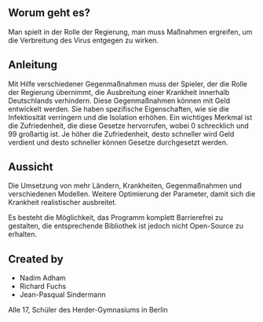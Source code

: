 ## Worum geht es?
Man spielt in der Rolle der Regierung, man muss Maßnahmen ergreifen, um die Verbreitung des Virus entgegen zu wirken.
## Anleitung
Mit Hilfe verschiedener Gegenmaßnahmen muss der Spieler, der die Rolle der Regierung übernimmt, die Ausbreitung einer Krankheit innerhalb Deutschlands verhindern. Diese Gegenmaßnahmen können mit Geld entwickelt werden. Sie haben spezifische Eigenschaften, wie sie die Infektiosität verringern und die Isolation erhöhen. Ein wichtiges Merkmal ist die Zufriedenheit, die diese Gesetze hervorrufen, wobei 0 schrecklich und 99 großartig ist. Je höher die Zufriedenheit, desto schneller wird Geld verdient und desto schneller können Gesetze durchgesetzt werden.
## Aussicht
Die Umsetzung von mehr Ländern, Krankheiten, Gegenmaßnahmen und verschiedenen Modellen. Weitere Optimierung der Parameter, damit sich die Krankheit realistischer ausbreitet.

Es besteht die Möglichkeit, das Programm komplett Barrierefrei zu gestalten, die entsprechende Bibliothek ist jedoch nicht Open-Source zu erhalten.

## Created by
- Nadim Adham
- Richard Fuchs
- Jean-Pasqual Sindermann

Alle 17, Schüler des Herder-Gymnasiums in Berlin